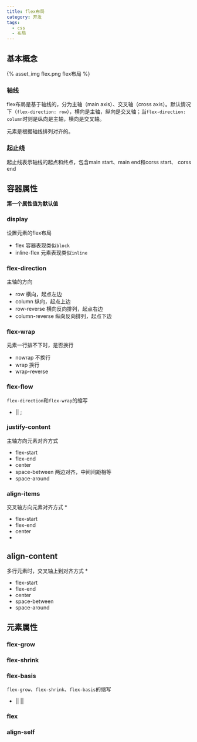 ```yaml
---
title: flex布局
category: 开发
tags:
  - css
  - 布局
---
```


## 基本概念

{% asset_img flex.png flex布局 %}

### 轴线
flex布局是基于轴线的，分为主轴（main axis）、交叉轴（cross axis）。默认情况下（`flex-direction: row`），横向是主轴，纵向是交叉轴；当`flex-direction: column`时则是纵向是主轴，横向是交叉轴。

元素是根据轴线排列对齐的。

### 起止线
起止线表示轴线的起点和终点，包含main start、main end和corss start、 corss end

## 容器属性
**第一个属性值为默认值**
### display
设置元素的flex布局
* flex 容器表现类似`block`
* inline-flex 元素表现类似`inline`

### flex-direction
主轴的方向
* row 横向，起点左边
* column 纵向，起点上边
* row-reverse 横向反向排列，起点右边
* column-reverse 纵向反向排列，起点下边

<script async src="//jsfiddle.net/littlebaozi/r3pod489/embed/html,css,result/"></script>

### flex-wrap
元素一行排不下时，是否换行
* nowrap 不换行
* wrap 换行
* wrap-reverse

<script async src="//jsfiddle.net/littlebaozi/wk21hpq5/embed/html,css,result/"></script>

### flex-flow
`flex-direction`和`flex-wrap`的缩写
*  <flex-direction> || <flex-wrap>;

### justify-content
主轴方向元素对齐方式
* flex-start
* flex-end
* center
* space-between 两边对齐，中间间距相等
* space-around

### align-items
交叉轴方向元素对齐方式
* 
* flex-start
* flex-end
* center
* 

## align-content
多行元素时，交叉轴上到对齐方式
* 
* flex-start
* flex-end
* center
* space-between
* space-around


## 元素属性
### 

### flex-grow

### flex-shrink

### flex-basis
`flex-grow`、`flex-shrink`、`flex-basis`的缩写
* <flex-grow> || <flex-shrink> || <flex-basis>
### flex

### align-self